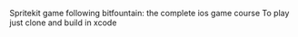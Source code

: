 Spritekit game following bitfountain: the complete ios game course
To play just clone and build in xcode 
